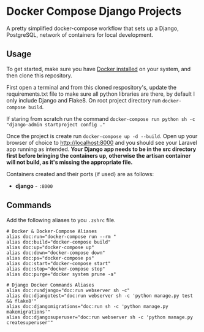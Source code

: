 # Docker Compose Django Projects

A pretty simplified docker-compose workflow that sets up a Django, PostgreSQL, network of containers for local development.

## Usage

To get started, make sure you have [Docker installed](https://docs.docker.com/docker-for-mac/install/) on your system, and then clone this repository.

First open a terminal and from this cloned respository's, update the requirements.txt file to make sure all python libraries are there, by default I only include Django and Flake8. On root project directory run `docker-compose build`.

If staring from scratch run the command `docker-compose run python sh -c "django-admin startproject config ."`

Once the project is create run `docker-compose up -d --build`. Open up your browser of choice to [http://localhost:8000](http://localhost:8000) and you should see your Laravel app running as intended. **Your Django app needs to be in the src directory first before bringing the containers up, otherwise the artisan container will not build, as it's missing the appropriate file.**

Containers created and their ports (if used) are as follows:

- **django** - `:8000`

## Commands

Add the following aliases to you `.zshrc` file.

```
# Docker & Docker-Compose Aliases
alias doc:run="docker-compose run --rm "
alias doc:build="docker-compose build"
alias doc:up="docker-compose up"
alias doc:down="docker-compose down"
alias doc:ps="docker-compose ps"
alias doc:start="docker-compose start"
alias doc:stop="docker-compose stop"
alias doc:purge="docker system prune -a"

# Django Docker Commands Aliases
alias doc:rundjango="doc:run webserver sh -c"
alias doc:djangotest="doc:run webserver sh -c 'python manage.py test && flake8'"
alias doc:djangomigrations="doc:run sh -c 'python manage.py makemigrations'"
alias doc:djangosuperuser="doc:run webserver sh -c 'python manage.py createsuperuser'"
```
